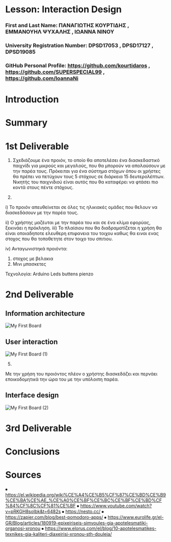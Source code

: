 
# Lesson: Interaction Design

### First and Last Name: ΠΑΝΑΓΙΩΤΗΣ ΚΟΥΡΤΙΔΗΣ , ΕΜΜΑΝΟΥΗΛ ΨΥΧΑΛΗΣ , ΙΩΑΝΝΑ ΝΙΝΟΥ 
### University Registration Number: DPSD17053 , DPSD17127 , DPSD19085
### GitHub Personal Profile: https://github.com/kourtidaros , https://github.com/SUPERSPECIAL99 , https://github.com/IoannaNi

# Introduction

# Summary


# 1st Deliverable
1) Σχεδιάζουμε ένα προιόν, το οποίο θα αποτελέσει ένα διασκεδαστικό παιχνίδι για μικρούς και μεγαλούς, που θα μπορούν να απολαύσουν με την παρέα τους. Πρόκειται για ένα σύστημα στόχων όπου οι χρήστες θα πρέπει να πετύχουν τους 5 στόχους σε διάρκεια 15 δευτερολέπτων.  Νικητής του παιχνιδιού είναι αυτός που θα καταφέρει να φτάσει πιο κοντά στους πέντε στόχους.


 
2)
 i) Το προιόν απευθείνεται σε όλες τις ηλικιακές ομάδες που θελουν να διασκεδάσουν με την παρέα τους.

ii) Ο χρήστης μαζέυται με την παρέα του και σε ένα κλίμα εφορύας, ξεκινάει η πρόκληση. 
iii) Το πλαίσιου που θα διαδραματίζεται η χρήση θα είναι οποιαδηποτε ελευθερη επιφανεια του τοιχου καθως θα ειναι ενας στοχος που θα τοποθετητε στον τοιχο του σπιτιου.

iv) 
 Ανταγωνιστηκά προιόντα:
1) στοχος με βελακια
2) Μινι μπασκετες



 Τεχνολογία:
	Arduino
	Leds
	buttens
	pienzo



# 2nd Deliverable

<h2> Information architecture </h2>

![My First Board](https://user-images.githubusercontent.com/100956310/172229480-171a7c1b-f96e-4fab-98a1-c037854132d6.jpg)


<h2> User interaction </h2>

![My First Board (1)](https://user-images.githubusercontent.com/100956310/172229541-c836ce4d-e661-4a17-9c17-fd9c1affd516.jpg)


5)
Με την χρήση του προιόντος πλέον ο χρήστης διασκεδάζει και περνάει εποικοδομητικά την ώρα του με την υπόλοιπη παρέα.


<h2> Interface design </h2>


![My First Board (2)](https://user-images.githubusercontent.com/100956310/172229589-b6215d01-89d8-40ef-ba6a-da88d463a76c.jpg)




# 3rd Deliverable 


# Conclusions


# Sources
⦁	https://el.wikipedia.org/wiki%CE%A4%CE%B5%CF%87%CE%BD%CE%B9%CE%BA%CE%AE_%CE%A0%CE%BF%CE%BC%CE%BF%CE%BD%CF%84%CF%8C%CF%81%CE%BF 
⦁	https://www.youtube.com/watch?v=pRKGH8soIbk&t=6482s
⦁	https://nesto.cc/
⦁	https://zapier.com/blog/best-pomodoro-apps/
⦁	https://www.eurolife.gr/el-GR/Blog/articles/180919-epixeiriseis-simvoules-gia-apotelesmatiki-organosi-xronou
⦁	https://www.elorus.com/el/blog/10-apotelesmatikes-texnikes-gia-kaliteri-diaxeirisi-xronou-sth-douleia/

